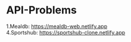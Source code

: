 # API-Problems

1.Mealdb: https://mealdb-web.netlify.app <br>
4.Sportshub: https://sportshub-clone.netlify.app
